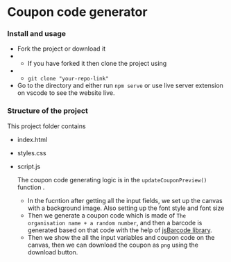 # Coupon code generator

<!-- Evaluation Criteria:
Functionality: The website should meet the basic functional requirements.
Code Quality: Clean and well-documented code.
Design and Usability: Simple, clear, and user-friendly interface.
Completion: Ability to complete the task within the given timeframe.
 -->

### Install and usage

- Fork the project or download it
- - If you have forked it then clone the project using
- - `git clone "your-repo-link"`
- Go to the directory and either run `npm serve` or use live server extension on vscode to see the website live.

### Structure of the project

This project folder contains

- index.html
- styles.css
- script.js

  The coupon code generating logic is in the `updateCouponPreview()` function .

  - In the fucntion after getting all the input fields, we set up the canvas with a background image. Also setting up the font style and font size
  - Then we generate a coupon code which is made of `The organisation name + a random number`, and then a barcode is generated based on that code with the help of [jsBarcode library](https://lindell.me/JsBarcode/).
  - Then we show the all the input variables and coupon code on the canvas, then we can download the coupon as `png` using the download button.

